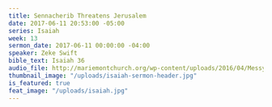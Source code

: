 ```yaml
---
title: Sennacherib Threatens Jerusalem
date: 2017-06-11 20:53:00 -05:00
series: Isaiah
week: 13
sermon_date: 2017-06-11 00:00:00 -04:00
speaker: Zeke Swift
bible_text: Isaiah 36
audio_file: http://mariemontchurch.org/wp-content/uploads/2016/04/Messy-Church-Week-1-Denis.mp3
thumbnail_image: "/uploads/isaiah-sermon-header.jpg"
is_featured: true
feat_image: "/uploads/isaiah.jpg"
---
```


